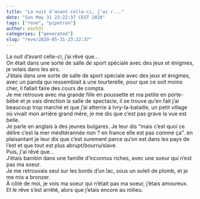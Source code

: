 ```yaml
---
title: "La nuit d’avant celle-ci, j’ai r..."
date: "Sun May 31 23:22:37 CEST 2020"
tags: ["reve", "pipotron"]
author: m1ch3l
categories: ["generated"]
slug: "reve/2020-05-31-23:22:37"
---
```


La nuit d’avant celle-ci, j’ai rêvé que...<br>
On était dans une sorte de salle de sport spéciale avec des jeux et énigmes, je volais dans les airs.<br>
J’étais dans une sorte de salle de sport spéciale avec des jeux et énigmes, avec un panda qui ressemblait à une tourterelle, pour que ce soit moins cher, il fallait faire des cours de compta.<br>
Je me retrouve avec ma grande fille en poussette et ma petite en porte-bébé et je vais direction la salle de spectacle, il se trouve qu’en fait j’ai beaucoup trop marché et que j’ai atterrie à Ivry-la-bataille, un petit village où vivait mon arrière grand mère, je me dis que c’est pas grave la vue est belle.<br>
Je parle en anglais à des jeunes bulgares. Je leur dis "mais c’est quoi ce délire c’est la mer méditérannée non ? en france elle est pas comme ça". en plaisantant je leur dis que c’est surement parce qu’on est dans les pays de l’est et que tout est plus abrupt/bourru/slave.<br>
Puis, j'ai rêvé que...<br>
J’étais bambin dans une famille d’inconnus riches, avec une soeur qui n’est pas ma soeur.<br>
Je me retrouvais seul sur les bords d’un lac, sous un soleil de plomb, et je me mis a bronzer.<br>
À côté de moi, je vois ma soeur qui n’était pas ma soeur, j’étais amoureux.<br>
Et le rêve s’est arrêté, alors que j’etais encore au milieu.<br>
